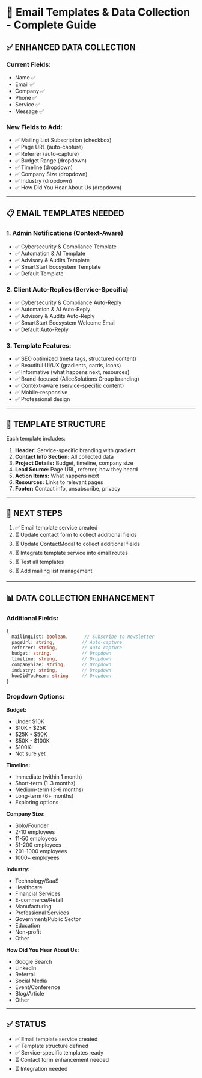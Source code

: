 # 📧 Email Templates & Data Collection - Complete Guide

## ✅ **ENHANCED DATA COLLECTION**

### **Current Fields:**
- Name ✅
- Email ✅
- Company ✅
- Phone ✅
- Service ✅
- Message ✅

### **New Fields to Add:**
- ✅ Mailing List Subscription (checkbox)
- ✅ Page URL (auto-capture)
- ✅ Referrer (auto-capture)
- ✅ Budget Range (dropdown)
- ✅ Timeline (dropdown)
- ✅ Company Size (dropdown)
- ✅ Industry (dropdown)
- ✅ How Did You Hear About Us (dropdown)

---

## 📋 **EMAIL TEMPLATES NEEDED**

### **1. Admin Notifications (Context-Aware)**
- ✅ Cybersecurity & Compliance Template
- ✅ Automation & AI Template
- ✅ Advisory & Audits Template
- ✅ SmartStart Ecosystem Template
- ✅ Default Template

### **2. Client Auto-Replies (Service-Specific)**
- ✅ Cybersecurity & Compliance Auto-Reply
- ✅ Automation & AI Auto-Reply
- ✅ Advisory & Audits Auto-Reply
- ✅ SmartStart Ecosystem Welcome Email
- ✅ Default Auto-Reply

### **3. Template Features:**
- ✅ SEO optimized (meta tags, structured content)
- ✅ Beautiful UI/UX (gradients, cards, icons)
- ✅ Informative (what happens next, resources)
- ✅ Brand-focused (AliceSolutions Group branding)
- ✅ Context-aware (service-specific content)
- ✅ Mobile-responsive
- ✅ Professional design

---

## 🎯 **TEMPLATE STRUCTURE**

Each template includes:
1. **Header:** Service-specific branding with gradient
2. **Contact Info Section:** All collected data
3. **Project Details:** Budget, timeline, company size
4. **Lead Source:** Page URL, referrer, how they heard
5. **Action Items:** What happens next
6. **Resources:** Links to relevant pages
7. **Footer:** Contact info, unsubscribe, privacy

---

## 📝 **NEXT STEPS**

1. ✅ Email template service created
2. ⏳ Update contact form to collect additional fields
3. ⏳ Update ContactModal to collect additional fields
4. ⏳ Integrate template service into email routes
5. ⏳ Test all templates
6. ⏳ Add mailing list management

---

## 📊 **DATA COLLECTION ENHANCEMENT**

### **Additional Fields:**
```typescript
{
  mailingList: boolean,      // Subscribe to newsletter
  pageUrl: string,          // Auto-capture
  referrer: string,         // Auto-capture
  budget: string,           // Dropdown
  timeline: string,         // Dropdown
  companySize: string,      // Dropdown
  industry: string,         // Dropdown
  howDidYouHear: string     // Dropdown
}
```

### **Dropdown Options:**

**Budget:**
- Under $10K
- $10K - $25K
- $25K - $50K
- $50K - $100K
- $100K+
- Not sure yet

**Timeline:**
- Immediate (within 1 month)
- Short-term (1-3 months)
- Medium-term (3-6 months)
- Long-term (6+ months)
- Exploring options

**Company Size:**
- Solo/Founder
- 2-10 employees
- 11-50 employees
- 51-200 employees
- 201-1000 employees
- 1000+ employees

**Industry:**
- Technology/SaaS
- Healthcare
- Financial Services
- E-commerce/Retail
- Manufacturing
- Professional Services
- Government/Public Sector
- Education
- Non-profit
- Other

**How Did You Hear About Us:**
- Google Search
- LinkedIn
- Referral
- Social Media
- Event/Conference
- Blog/Article
- Other

---

## ✅ **STATUS**

- ✅ Email template service created
- ✅ Template structure defined
- ✅ Service-specific templates ready
- ⏳ Contact form enhancement needed
- ⏳ Integration needed

